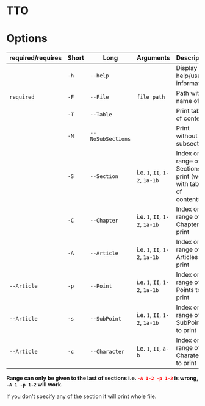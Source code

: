 # TTO
Options
=======
required/requires|Short|Long|Arguments|Description
---|---|---|---|---
||`-h`|`--help`||Display help/usage information
|`required`|`-F`|`--File`|`file path`|Path with name of file
||`-T`|`--Table`||Print table of contents
||`-N`|`--NoSubSections`||Print without subsections
||`-S`|`--Section`|i.e. `1`, `II`, `1-2`, `1a-1b`|Index or range of Sections to print (works with table of contents)  
||`-C`|`--Chapter`|i.e. `1`, `II`, `1-2`, `1a-1b`|Index or range of Chapters to print
||`-A`|`--Article`|i.e. `1`, `II`, `1-2`, `1a-1b`|Index or range of Articles to print
|`--Article`|`-p`|`--Point`|i.e. `1`, `II`, `1-2`, `1a-1b`|Index or range of Points to print
|`--Article`|`-s`|`--SubPoint`|i.e. `1`, `II`, `1-2`, `1a-1b`|Index or range of SubPoints to print
|`--Article`|`-c`|`--Character`|i.e. `1`, `II`, `a-b`|Index or range of Charaters to print

**Range can only be given to the last of sections i.e. <span style="color:red">`-A 1-2 -p 1-2`</span> is wrong, `-A 1 -p 1-2` will work.**

If you don't specify any of the section it will print whole file.

